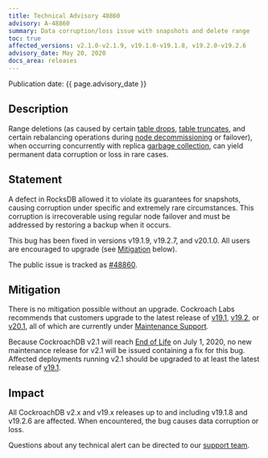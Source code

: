 ```yaml
---
title: Technical Advisory 48860
advisory: A-48860
summary: Data corruption/loss issue with snapshots and delete range
toc: true
affected_versions: v2.1.0-v2.1.9, v19.1.0-v19.1.8, v19.2.0-v19.2.6
advisory_date: May 20, 2020
docs_area: releases
---
```


Publication date: {{ page.advisory_date }}

## Description

Range deletions (as caused by certain [table drops](../v20.1/drop-table.html), [table truncates](../v20.1/truncate.html), and certain rebalancing operations during [node decommissioning](../v20.1/remove-nodes.html) or failover), when occurring concurrently with replica [garbage collection](../v20.1/architecture/storage-layer.html#garbage-collection), can yield permanent data corruption or loss in rare cases.

## Statement

A defect in RocksDB allowed it to violate its guarantees for snapshots, causing corruption under specific and extremely rare circumstances. This corruption is irrecoverable using regular node failover and must be addressed by restoring a backup when it occurs.

This bug has been fixed in versions v19.1.9, v19.2.7, and v20.1.0. All users are encouraged to upgrade (see [Mitigation](#mitigation) below).

The public issue is tracked as [#48860](https://github.com/cockroachdb/cockroach/issues/48860).

## Mitigation

There is no mitigation possible without an upgrade. Cockroach Labs recommends that customers upgrade to the latest release of [v19.1](../v19.1/upgrade-cockroach-version.html), [v19.2](../v19.2/upgrade-cockroach-version.html), or [v20.1](../v20.1/upgrade-cockroach-version.html), all of which are currently under [Maintenance Support](../releases/release-support-policy.html#support-cycle).

Because CockroachDB v2.1 will reach [End of Life](../releases/release-support-policy.html#support-cycle) on July 1, 2020, no new maintenance release for v2.1 will be issued containing a fix for this bug. Affected deployments running v2.1 should be upgraded to at least the latest release of [v19.1](../v19.1/upgrade-cockroach-version.html).

## Impact

All CockroachDB v2.x and v19.x releases up to and including v19.1.8 and v19.2.6 are affected. When encountered, the bug causes data corruption or loss.

Questions about any technical alert can be directed to our [support team](https://support.cockroachlabs.com/).
